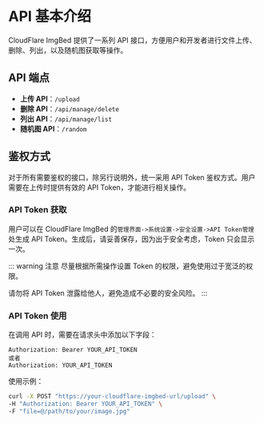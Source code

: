 # API 基本介绍

CloudFlare ImgBed 提供了一系列 API 接口，方便用户和开发者进行文件上传、删除、列出，以及随机图获取等操作。

## API 端点

- **上传 API**：`/upload`
- **删除 API**：`/api/manage/delete`
- **列出 API**：`/api/manage/list`
- **随机图 API**：`/random`

## 鉴权方式

对于所有需要鉴权的接口，除另行说明外，统一采用 API Token 鉴权方式。用户需要在上传时提供有效的 API Token，才能进行相关操作。

### API Token 获取

用户可以在 CloudFlare ImgBed 的`管理界面->系统设置->安全设置->API Token管理`处生成 API Token。生成后，请妥善保存，因为出于安全考虑，Token 只会显示一次。

::: warning 注意
尽量根据所需操作设置 Token 的权限，避免使用过于宽泛的权限。

请勿将 API Token 泄露给他人，避免造成不必要的安全风险。
:::

### API Token 使用

在调用 API 时，需要在请求头中添加以下字段：

```http
Authorization: Bearer YOUR_API_TOKEN
或者
Authorization: YOUR_API_TOKEN
```

使用示例：

```bash
curl -X POST "https://your-cloudflare-imgbed-url/upload" \
-H "Authorization: Bearer YOUR_API_TOKEN" \
-F "file=@/path/to/your/image.jpg"
```
